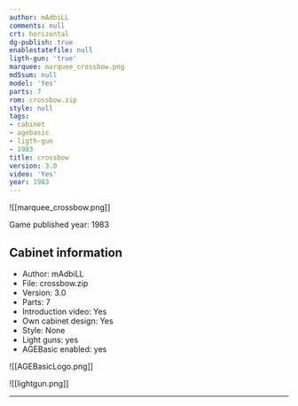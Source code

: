 ```yaml
---
author: mAdbiLL
comments: null
crt: horizontal
dg-publish: true
enablestatefile: null
ligth-gun: 'true'
marquee: marquee_crossbow.png
md5sum: null
model: 'Yes'
parts: 7
rom: crossbow.zip
style: null
tags:
- cabinet
- agebasic
- ligth-gun
- 1983
title: crossbow
version: 3.0
video: 'Yes'
year: 1983
---
```


![[marquee_crossbow.png]]

Game published year: 1983

## Cabinet information

- Author: mAdbiLL
- File: crossbow.zip
- Version: 3.0
- Parts: 7
- Introduction video: Yes
- Own cabinet design: Yes
- Style: None
- Light guns: yes
- AGEBasic enabled: yes

![[AGEBasicLogo.png]]
 
![[lightgun.png]]
 
---
